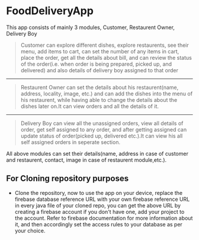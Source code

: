 # FoodDeliveryApp
This app consists of mainly 3 modules, Customer, Restaurent Owner, Delivery Boy

>Customer can explore different dishes, explore restaurents, see their menu, add items to cart, can set the number of any items in cart, place the order, get all the details about bill, and can review the status of the order(i.e. when order is being prepared, picked up, and delivered) and also details of delivery boy assigned to that order
-------------------------------------------------------------------------------------------------------------------------------------------------------------------
>Restaurent Owner can set the details about his restaurent(name, address, locality, image, etc.) and can add the dishes into the menu of his restaurent, while having able to change the details about the dishes later on.It can view orders and all the details of it.
--------------------------------------------------------------------------------------------------------------------------------------------------------------------
>Delivery Boy can view all the unassigned orders, view all details of order, get self assigned to any order, and after getting assigned can update status of order(picked up, delivered etc.).It can view his all self assigned orders in seperate section.

All above modules can set their details(name, address in case of customer and restaurent, contact, image in case of restaurent module,etc.).
## For Cloning repository purposes
- Clone the repository, now to use the app on your device, replace the firebase database reference URL with your own firebase reference URL in every java file of your cloned repo, you can get the above URL by creating a firebase account if you don't have one, add your project to the account. Refer to firebase documentation for more information about it, and then accordingly set the access rules to your database as per your choice. 

